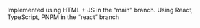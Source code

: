 Implemented using HTML + JS in the “main” branch.
Using React, TypeScript, PNPM in the “react” branch
